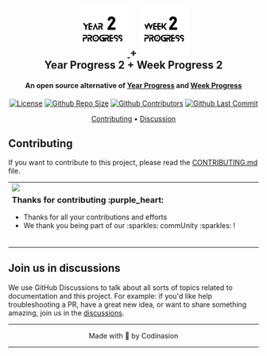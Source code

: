 <h2 align="center">
    <a href="https://twitter.com/year_progress_2">
        <img src="./images/year_progress_logo.png" alt="Year Progress 2" width="100" />
    </a>
    <b>+</b>
    <a href="https://twitter.com/week_progress_2">
        <img src="./images/week_progress_logo.png" alt="Week Progress 2" width="100" />
    </a>
    <br>
    Year Progress 2
    <b>+</b>
    Week Progress 2
    <br>
</h2>

<h4 align="center">An open source alternative of <a href="https://twitter.com/year_progress" alt="twitter.com/year_progress">Year Progress</a> and <a href="https://twitter.com/weekprogress" alt="twitter.com/year_progress">Week Progress</a>
</h4>

<div align="center">

[![License][1]][2] [![Github Repo Size][3]][4] [![Github Contributors][5]][6] [![Github Last Commit][7]][8]

</div>

<p align="center">
  <a href="#contributing">Contributing</a> •
  <a href="#join-us-in-discussions">Discussion</a>
</p>

## Contributing

If you want to contribute to this project, please read the [CONTRIBUTING.md](CONTRIBUTING.md) file.

<table>
  <tr>
    <td>
    <img align="left" src="https://raw.githubusercontent.com/codinasion/.github/master/assets/octocat.png" width="190">
    <h3>Thanks for contributing :purple_heart:</h3>
    <ul>
      <li>Thanks for all your contributions and efforts</li>
      <li>We thank you being part of our :sparkles: commUnity :sparkles: !</li>
    </ul>
    <img width="900" height="0">
    </td>
  </tr>
</table>

## Join us in discussions

We use GitHub Discussions to talk about all sorts of topics related to documentation and this project. For example: if you'd like help troubleshooting a PR, have a great new idea, or want to share something amazing, join us in the [discussions][11].

---

<p align="center">
Made with 💖 by Codinasion
</p>

---

[1]: https://img.shields.io/github/license/x4ty/year-progress-2
[2]: https://github.com/x4ty/year-progress-2/blob/master/LICENSE.md "License"
[3]: https://img.shields.io/github/repo-size/x4ty/year-progress-2 "Repo Size"
[4]: https://github.com/x4ty/year-progress-2
[5]: https://img.shields.io/github/contributors/x4ty/year-progress-2 "Contributors"
[6]: https://github.com/x4ty/year-progress-2/graphs/contributors
[7]: https://img.shields.io/github/last-commit/x4ty/year-progress-2 "Last Commit"
[8]: https://github.com/x4ty/year-progress-2/graphs/commit-activity
[11]: https://github.com/orgs/codinasion/discussions "Discussions"
